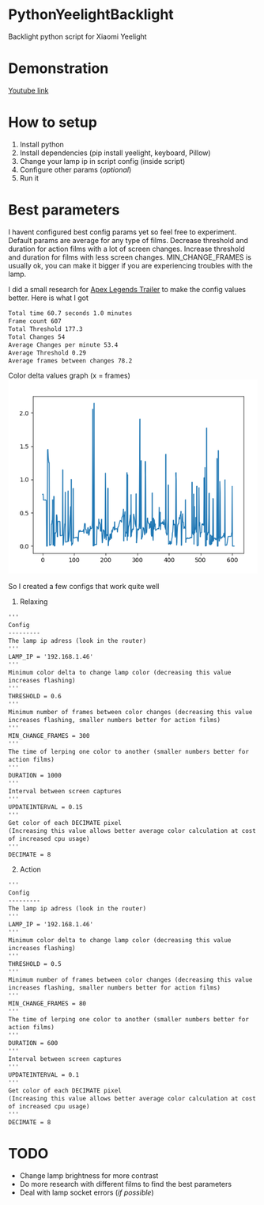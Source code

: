 # PythonYeelightBacklight
Backlight python script for Xiaomi Yeelight

# Demonstration
[Youtube link](https://youtu.be/4yW8qdjaXVA)

# How to setup
1. Install python
2. Install dependencies (pip install yeelight, keyboard, Pillow)
3. Change your lamp ip in script config (inside script)
4. Configure other params (*optional*)
4. Run it

# Best parameters
I havent configured best config params yet so feel free to experiment. Default params are average for any type of films.
Decrease threshold and duration for action films with a lot of screen changes.
Increase threshold and duration for films with less screen changes.
MIN_CHANGE_FRAMES is usually ok, you can make it bigger if you are experiencing troubles with the lamp.

I did a small research for  [Apex Legends Trailer](https://www.youtube.com/watch?v=BSd7lg9Imzo) to make the config values better.
Here is what I got

```
Total time 60.7 seconds 1.0 minutes
Frame count 607
Total Threshold 177.3
Total Changes 54
Average Changes per minute 53.4
Average Threshold 0.29
Average frames between changes 78.2
```
Color delta values graph (x = frames)
![Color delta](https://raw.githubusercontent.com/RainCatalyst/PythonYeelightBacklight/master/deltas.png)

So I created a few configs that work quite well

1. Relaxing
```
'''
Config
---------
The lamp ip adress (look in the router)
'''
LAMP_IP = '192.168.1.46'
'''
Minimum color delta to change lamp color (decreasing this value increases flashing)
'''
THRESHOLD = 0.6
'''
Minimum number of frames between color changes (decreasing this value increases flashing, smaller numbers better for action films)
'''
MIN_CHANGE_FRAMES = 300
'''
The time of lerping one color to another (smaller numbers better for action films)
'''
DURATION = 1000
'''
Interval between screen captures
'''
UPDATEINTERVAL = 0.15
'''
Get color of each DECIMATE pixel
(Increasing this value allows better average color calculation at cost of increased cpu usage)
'''
DECIMATE = 8
```
2. Action
```
'''
Config
---------
The lamp ip adress (look in the router)
'''
LAMP_IP = '192.168.1.46'
'''
Minimum color delta to change lamp color (decreasing this value increases flashing)
'''
THRESHOLD = 0.5
'''
Minimum number of frames between color changes (decreasing this value increases flashing, smaller numbers better for action films)
'''
MIN_CHANGE_FRAMES = 80
'''
The time of lerping one color to another (smaller numbers better for action films)
'''
DURATION = 600
'''
Interval between screen captures
'''
UPDATEINTERVAL = 0.1
'''
Get color of each DECIMATE pixel
(Increasing this value allows better average color calculation at cost of increased cpu usage)
'''
DECIMATE = 8
```
# TODO
- Change lamp brightness for more contrast
- Do more research with different films to find the best parameters
- Deal with lamp socket errors (*if possible*)
